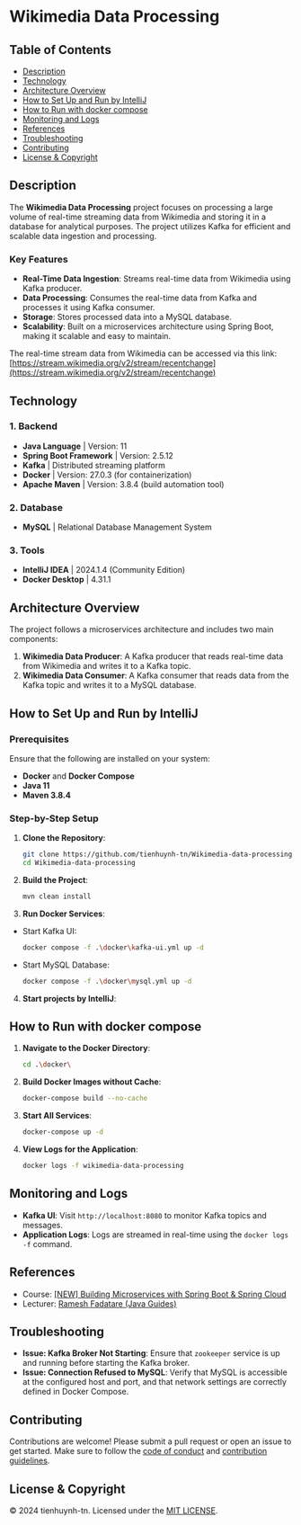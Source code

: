 # Wikimedia Data Processing

## Table of Contents
- [Description](#description)
- [Technology](#technology)
- [Architecture Overview](#architecture-overview)
- [How to Set Up and Run by IntelliJ](#how-to-set-up-and-run-by-intellij)
- [How to Run with docker compose](#how-to-run-with-docker-compose)
- [Monitoring and Logs](#monitoring-and-logs)
- [References](#references)
- [Troubleshooting](#troubleshooting)
- [Contributing](#contributing)
- [License & Copyright](#license--copyright)

## Description

The **Wikimedia Data Processing** project focuses on processing a large volume of real-time streaming data from Wikimedia and storing it in a database for analytical purposes. The project utilizes Kafka for efficient and scalable data ingestion and processing.

### Key Features
- **Real-Time Data Ingestion**: Streams real-time data from Wikimedia using Kafka producer.
- **Data Processing**: Consumes the real-time data from Kafka and processes it using Kafka consumer.
- **Storage**: Stores processed data into a MySQL database.
- **Scalability**: Built on a microservices architecture using Spring Boot, making it scalable and easy to maintain.

The real-time stream data from Wikimedia can be accessed via this link: [https://stream.wikimedia.org/v2/stream/recentchange](https://stream.wikimedia.org/v2/stream/recentchange)

## Technology

### 1. Backend
- **Java Language** | Version: 11
- **Spring Boot Framework** | Version: 2.5.12
- **Kafka** | Distributed streaming platform
- **Docker** | Version: 27.0.3 (for containerization)
- **Apache Maven** | Version: 3.8.4 (build automation tool)

### 2. Database
- **MySQL** | Relational Database Management System

### 3. Tools
- **IntelliJ IDEA** | 2024.1.4 (Community Edition)
- **Docker Desktop** | 4.31.1

## Architecture Overview

The project follows a microservices architecture and includes two main components:

1. **Wikimedia Data Producer**: A Kafka producer that reads real-time data from Wikimedia and writes it to a Kafka topic.
2. **Wikimedia Data Consumer**: A Kafka consumer that reads data from the Kafka topic and writes it to a MySQL database.

## How to Set Up and Run by IntelliJ

### Prerequisites
Ensure that the following are installed on your system:
- **Docker** and **Docker Compose**
- **Java 11**
- **Maven 3.8.4**

### Step-by-Step Setup

1. **Clone the Repository**:
   ```bash
   git clone https://github.com/tienhuynh-tn/Wikimedia-data-processing.git
   cd Wikimedia-data-processing
   ```

2. **Build the Project**:
   ```bash
   mvn clean install

3. **Run Docker Services**:
- Start Kafka UI:
    ```bash
    docker compose -f .\docker\kafka-ui.yml up -d

- Start MySQL Database:
    ```bash
    docker compose -f .\docker\mysql.yml up -d

4. **Start projects by IntelliJ**:

## How to Run with docker compose

1. **Navigate to the Docker Directory**:
   ```bash
   cd .\docker\
   ```

2. **Build Docker Images without Cache**:
   ```bash
   docker-compose build --no-cache
   ```

3. **Start All Services**:
   ```bash
   docker-compose up -d
   ```

4. **View Logs for the Application**:
   ```bash
   docker logs -f wikimedia-data-processing
   ```

## Monitoring and Logs

- **Kafka UI**: Visit `http://localhost:8080` to monitor Kafka topics and messages.
- **Application Logs**: Logs are streamed in real-time using the `docker logs -f` command.

## References

- Course: [[NEW] Building Microservices with Spring Boot & Spring Cloud](https://www.udemy.com/course/building-microservices-with-spring-boot-and-spring-cloud/)
- Lecturer: [Ramesh Fadatare (Java Guides)](https://www.udemy.com/user/ramesh-fadatare/)

## Troubleshooting

- **Issue: Kafka Broker Not Starting**: Ensure that `zookeeper` service is up and running before starting the Kafka broker.
- **Issue: Connection Refused to MySQL**: Verify that MySQL is accessible at the configured host and port, and that network settings are correctly defined in Docker Compose.

## Contributing

Contributions are welcome! Please submit a pull request or open an issue to get started. Make sure to follow the [code of conduct](https://github.com/tienhuynh-tn/Wikimedia-data-processing/blob/main/CODE_OF_CONDUCT.md) and [contribution guidelines](https://github.com/tienhuynh-tn/Wikimedia-data-processing/blob/main/CONTRIBUTING.md).

## License & Copyright

&copy; 2024 tienhuynh-tn. Licensed under the [MIT LICENSE](https://github.com/tienhuynh-tn/Wikimedia-data-processing/blob/main/LICENSE).

